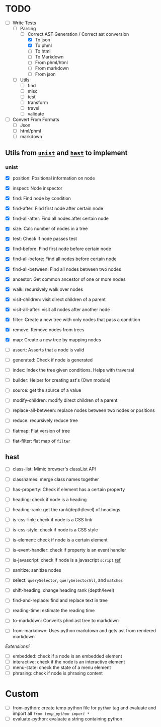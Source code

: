 # TODO
- [ ] Write Tests
  - [ ] Parsing
    - [ ] Correct AST Generation / Correct ast conversion
      - [x] To json
      - [x] To phml
      - [ ] To html
      - [ ] To Markdown
      - [ ] From phml/html
      - [ ] From markdown
      - [ ] From json
  - [ ] Utils
    - [ ] find
    - [ ] misc
    - [ ] test
    - [ ] transform
    - [ ] travel
    - [ ] validate
- [ ] Convert From Formats
  - [ ] Json
  - [ ] html/phml
  - [ ] markdown

## Utils from [`unist`](https://github.com/syntax-tree/unist#list-of-utilities) and [`hast`](https://github.com/syntax-tree/hast#list-of-utilities) to implement

### unist
- [x] position: Positional information on node
- [x] inspect: Node inspector
- [x] find: Find node by condition
- [x] find-after: Find first node after certain node
- [x] find-all-after: Find all nodes after certain node
- [x] size: Calc number of nodes in a tree
- [x] test: Check if node passes test
- [x] find-before: Find first node before certain node
- [x] find-all-before: Find all nodes before certain node
- [x] find-all-between: Find all nodes between two nodes
- [x] ancestor: Get common ancestor of one or more nodes

- [x] walk: recursively walk over nodes
- [x] visit-children: visit direct children of a parent
- [x] visit-all-after: visit all nodes after another node

- [x] filter: Create a new tree with only nodes that pass a condition
- [x] remove: Remove nodes from trees
- [x] map: Create a new tree by mapping nodes

- [ ] assert: Asserts that a node is valid
- [ ] generated: Check if node is generated
 
- [ ] index: Index the tree given conditions. Helps with traversal
- [ ] builder: Helper for creating ast's (Own module)

- [ ] source: get the source of a value
- [ ] modify-children: modify direct children of a parent
- [ ] replace-all-between: replace nodes between two nodes or positions
- [ ] reduce: recursively reduce tree
- [ ] flatmap: Flat version of tree
- [ ] flat-filter: flat map of `filter`

## hast
- [ ] class-list: Mimic browser's classList API
- [ ] classnames: merge class names together
- [ ] has-property: Check if element has a certain property
- [ ] heading: check if node is a heading
- [ ] heading-rank: get the rank(depth/level) of headings
- [ ] is-css-link: check if node is a CSS link
- [ ] is-css-style: check if node is a CSS style
- [ ] is-element: check if node is a certain element
- [ ] is-event-handler: check if property is an event handler
- [ ] is-javascript: check if node is a javascript `script` [ref](https://html.spec.whatwg.org/#category-label)
- [ ] sanitize: sanitize nodes
- [ ] select: `querySelector`, `querySelectorAll`, and `matches`
- [ ] shift-heading: change heading rank (depth/level)
- [ ] find-and-replace: find and replace text in tree

- [ ] reading-time: estimate the reading time
- [ ] to-markdown: Converts phml ast tree to markdown
- [ ] from-markdown: Uses python markdown and gets ast from rendered markdown

*Extensions?*
- [ ] embedded: check if a node is an embedded element
- [ ] interactive: check if the node is an interactive element
- [ ] menu-state: check the state of a menu element
- [ ] phrasing: check if node is phrasing content

# Custom
- [ ] from-python: create temp python file for `python` tag and evaluate and import all *`from temp_python import *`*
- [ ] evaluate-python: evaluate a string containing python
